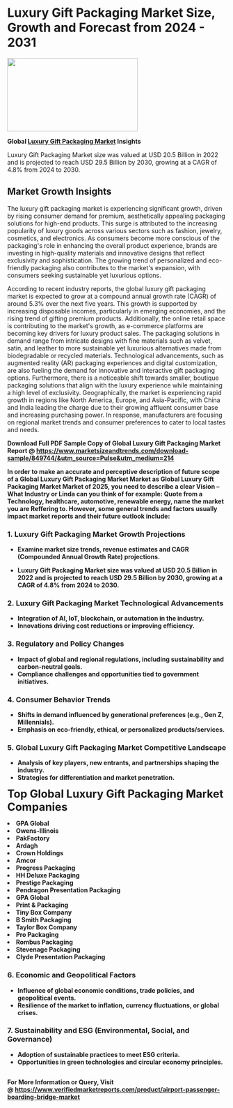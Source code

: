 <H1>Luxury Gift Packaging Market Size, Growth and Forecast from 2024 - 2031</H1><img class="aligncenter size-medium wp-image-584254" src="https://thirdeyenews.in/wp-content/uploads/2024/09/Global-Market-Research-300x168.jpeg" alt="" width="300" height="168" /><p><strong>Global&nbsp;<a href="https://www.marketsizeandtrends.com/download-sample/849744/&amp;utm_source=Pulse&amp;utm_medium=214">Luxury Gift Packaging Market</a> Insights</strong></p><p>Luxury Gift Packaging Market size was valued at USD 20.5 Billion in 2022 and is projected to reach USD 29.5 Billion by 2030, growing at a CAGR of 4.8% from 2024 to 2030.</p><p><h2>Market Growth Insights</h2> <p>The luxury gift packaging market is experiencing significant growth, driven by rising consumer demand for premium, aesthetically appealing packaging solutions for high-end products. This surge is attributed to the increasing popularity of luxury goods across various sectors such as fashion, jewelry, cosmetics, and electronics. As consumers become more conscious of the packaging's role in enhancing the overall product experience, brands are investing in high-quality materials and innovative designs that reflect exclusivity and sophistication. The growing trend of personalized and eco-friendly packaging also contributes to the market's expansion, with consumers seeking sustainable yet luxurious options.</p> <p><strong></strong></p> <p>According to recent industry reports, the global luxury gift packaging market is expected to grow at a compound annual growth rate (CAGR) of around 5.3% over the next five years. This growth is supported by increasing disposable incomes, particularly in emerging economies, and the rising trend of gifting premium products. Additionally, the online retail space is contributing to the market's growth, as e-commerce platforms are becoming key drivers for luxury product sales. The packaging solutions in demand range from intricate designs with fine materials such as velvet, satin, and leather to more sustainable yet luxurious alternatives made from biodegradable or recycled materials. Technological advancements, such as augmented reality (AR) packaging experiences and digital customization, are also fueling the demand for innovative and interactive gift packaging options. Furthermore, there is a noticeable shift towards smaller, boutique packaging solutions that align with the luxury experience while maintaining a high level of exclusivity. Geographically, the market is experiencing rapid growth in regions like North America, Europe, and Asia-Pacific, with China and India leading the charge due to their growing affluent consumer base and increasing purchasing power. In response, manufacturers are focusing on regional market trends and consumer preferences to cater to local tastes and needs.</p> <p><strong></p><p><span class=""><strong>Download Full PDF Sample Copy of Global Luxury Gift Packaging Market Report</strong> @ <a href="https://www.marketsizeandtrends.com/download-sample/849744/&amp;utm_source=Pulse&amp;utm_medium=214" target="_blank">https://www.marketsizeandtrends.com/download-sample/849744/&amp;utm_source=Pulse&amp;utm_medium=214</a></span></p><p>In order to make an accurate and perceptive description of future scope of a Global&nbsp;Luxury Gift Packaging Market Market as Global&nbsp;Luxury Gift Packaging Market Market of 2025, you need to describe a clear Vision &ndash; What Industry or Linda can you think of for example: Quote from a Technology, healthcare, automotive, renewable energy, name the market you are Reffering to. However, some general trends and factors usually impact market reports and their future outlook include:</p><h3>1.&nbsp;<strong>Luxury Gift Packaging Market Growth Projections</strong></h3><ul><li>Examine market size trends, revenue estimates and CAGR (Compounded Annual Growth Rate) projections.</li><li><p>Luxury Gift Packaging Market size was valued at USD 20.5 Billion in 2022 and is projected to reach USD 29.5 Billion by 2030, growing at a CAGR of 4.8% from 2024 to 2030.</p></li></ul><h3>2.&nbsp;<strong>Luxury Gift Packaging Market Technological Advancements</strong></h3><ul><li>Integration of AI, IoT, blockchain, or automation in the industry.</li><li>Innovations driving cost reductions or improving efficiency.</li></ul><h3>3.&nbsp;<strong>Regulatory and Policy Changes</strong></h3><ul><li>Impact of global and regional regulations, including sustainability and carbon-neutral goals.</li><li>Compliance challenges and opportunities tied to government initiatives.</li></ul><h3>4.&nbsp;<strong>Consumer Behavior Trends</strong></h3><ul><li>Shifts in demand influenced by generational preferences (e.g., Gen Z, Millennials).</li><li>Emphasis on eco-friendly, ethical, or personalized products/services.</li></ul><h3>5.&nbsp;<strong>Global Luxury Gift Packaging Market Competitive Landscape</strong></h3><ul><li>Analysis of key players, new entrants, and partnerships shaping the industry.</li><li>Strategies for differentiation and market penetration.</li></ul><p data-pm-slice="1 1 []"><span style="color: inherit; font-family: inherit; font-size: 25px;">Top Global Luxury Gift Packaging Market Companies</span></p><div class="" data-test-id=""><p><li>GPA Global</li><li> Owens-Illinois</li><li> PakFactory</li><li> Ardagh</li><li> Crown Holdings</li><li> Amcor</li><li> Progress Packaging</li><li> HH Deluxe Packaging</li><li> Prestige Packaging</li><li> Pendragon Presentation Packaging</li><li> GPA Global</li><li> Print & Packaging</li><li> Tiny Box Company</li><li> B Smith Packaging</li><li> Taylor Box Company</li><li> Pro Packaging</li><li> Rombus Packaging</li><li> Stevenage Packaging</li><li> Clyde Presentation Packaging</li></p></div><h3>6.&nbsp;<strong>Economic and Geopolitical Factors</strong></h3><ul><li>Influence of global economic conditions, trade policies, and geopolitical events.</li><li>Resilience of the market to inflation, currency fluctuations, or global crises.</li></ul><h3>7.&nbsp;<strong>Sustainability and ESG (Environmental, Social, and Governance)</strong></h3><ul><li>Adoption of sustainable practices to meet ESG criteria.</li><li>Opportunities in green technologies and circular economy principles.</li></ul><h2><strong style="font-size: 14px;">For More Information or Query, Visit @&nbsp;</strong><a style="background-color: #ffffff; font-size: 14px;" href="https://www.marketsizeandtrends.com/report/luxury-gift-packaging-market/" target="_blank">https://www.verifiedmarketreports.com/product/airport-passenger-boarding-bridge-market</a></h2>
